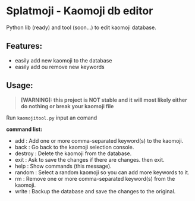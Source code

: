 # Splatmoji - Kaomoji db editor

Python lib (ready) and tool (soon...) to edit kaomoji database.

## Features:

* easily add new kaomoji to the database
* easily add ou remove new keywords

## Usage:
> **[WARNING]: this project is NOT stable and it will most likely either do nothing or break your kaomoji file**

Run `kaomojitool.py`
input an comand

**command list:**
- add : Add one or more comma-separated keyword(s) to the kaomoji.
- back : Go back to the kaomoji selection console.
- destroy : Delete the kaomoji from the database.
- exit : Ask to save the changes if there are changes. then exit.
- help : Show commands (this message).
- random : Select a random kaomoji so you can add more keywords to it.
- rm : Remove one or more comma-separated keyword(s) from the kaomoji.
- write : Backup the database and save the changes to the original.